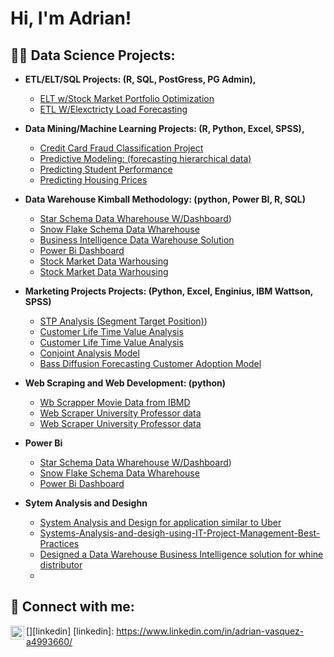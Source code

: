 
<h1>Hi, I'm Adrian! 

<h2>👨‍💻 Data Science Projects:</h2>

- <b>ETL/ELT/SQL Projects: (R, SQL, PostGress, PG Admin),</b>
  - [ELT w/Stock Market Portfolio Optimization](https://github.com/avasquez9999/CapStone-Project-Fraud-Dection-Using-R-and-Power-Bi-for-data-Viz)
  - [ETL W/Elexctricty Load Forecasting](https://github.com/avasquez9999/SQL-AND-R-ETL-Project-Electricity-load-data-wharhousing-and-forecasting)   
  
- <b>Data Mining/Machine Learning Projects: (R, Python, Excel, SPSS),</b>
  - [Credit Card Fraud Classification Project](https://github.com/avasquez9999/CapStone-Project-Fraud-Dection-Using-R-and-Power-Bi-for-data-Viz)
  - [Predictive Modeling: (forecasting hierarchical data)](https://github.com/avasquez9999/Advanced-Forecasting-Project)
  - [Predicting Student Performance](https://github.com/avasquez9999/Predicting-Student-Performance)    
  - [Predicting Housing Prices](https://github.com/avasquez9999/Boston-Housing-predictive-modeling)
    
- <b>Data Warehouse Kimball Methodology: (python, Power BI, R, SQL)</b>
  - [Star Schema Data Wharehouse W/Dashboard](https://github.com/avasquez9999/Data-Wharhousing-Star-Schema-witth-Interactive-Dashboard/blob/main/README.md))
  - [Snow Flake Schema Data Wharehouse](https://github.com/avasquez9999/Data-Wharhouse-Snowflake-Schema-witth--Interactive-Dashboard)
  - [Business Intelligence Data Warehouse Solution](https://github.com/avasquez9999/Data-Wharhousing-Business-Intelegence-System/upload/main)
  - [Power Bi Dashboard](https://github.com/avasquez9999/CapStone-Project-Fraud-Dection-Using-R-and-Power-Bi-for-data-Viz)
  - [Stock Market Data Warhousing](https://github.com/avasquez9999/SQL-AND-R-ETL-Project-Electricity-load-data-wharhousing-and-forecasting)
  - [Stock Market Data Warhousing](https://github.com/avasquez9999/SQL-AND-R-ETL-Project-Electricity-load-data-wharhousing-and-forecasting)

    
- <b>Marketing Projects Projects: (Python, Excel, Enginius, IBM Wattson, SPSS)</b>
  - [STP Analysis (Segment Target Position)](https://github.com/avasquez9999/Positon-Segment-Target-Marketing-Analysis))
  - [Customer Life Time Value Analysis](https://github.com/avasquez9999/Custermer-Life-Time-Value-Model)
  - [Customer Life Time Value Analysis](https://github.com/avasquez9999/Custermer-Life-Time-Value-Model)
  - [Conjoint Analysis Model](https://github.com/avasquez9999/Conjoint-Analysis)
  - [Bass Diffusion Forecasting Customer Adoption Model](https://github.com/avasquez9999/Marketing-Bass-Diffusion-Analysis)

- <b>Web Scraping and Web Development: (python)</b>
  - [Wb Scrapper Movie Data from IBMD ](https://github.com/avasquez9999/Several-Web-scraping-and-Web-aplication-Projectsject-3)
  - [Web Scraper University Professor data](https://github.com/avasquez9999/Several-Web-scraping-and-Web-aplication-Projectsject-3)
  - [Web Scraper University Professor data](https://github.com/avasquez9999/Several-Web-scraping-and-Web-aplication-Projectsject-3)
 
- <b>Power Bi</b>
  - [Star Schema Data Wharehouse W/Dashboard](https://github.com/avasquez9999/Data-Wharhousing-Star-Schema-witth-Interactive-Dashboard/blob/main/README.md))
  - [Snow Flake Schema Data Wharehouse](https://github.com/avasquez9999/Data-Wharhouse-Snowflake-Schema-witth--Interactive-Dashboard)
  - [Power Bi Dashboard](https://github.com/avasquez9999/CapStone-Project-Fraud-Dection-Using-R-and-Power-Bi-for-data-Viz)
   
- <b>Sytem Analysis and Desighn</b>
   - [System Analysis and Design for application similar to Uber](https://github.com/avasquez9999/System-Analysis-and-Disign-for-an-aplication-similar-to-Uber )
   - [Systems-Analysis-and-desigh-using-IT-Project-Management-Best-Practices](https://github.com/avasquez9999/Systems-Analysis-and-desigh-using-IT-Project-Management-Best-Practices)
   - [Designed a Data Warehouse Business Intelligence solution for whine distributor](https://github.com/avasquez9999/Data-Wharhousing-Business-Intelegence-System/upload/main)
   - 






<h2> 🤳 Connect with me:</h2>

[<img align="left" alt="JoshMadakor | LinkedIn" width="22px" src="https://cdn.jsdelivr.net/npm/simple-icons@v3/icons/linkedin.svg" />][linkedin]
[linkedin]: https://www.linkedin.com/in/adrian-vasquez-a4993660/




